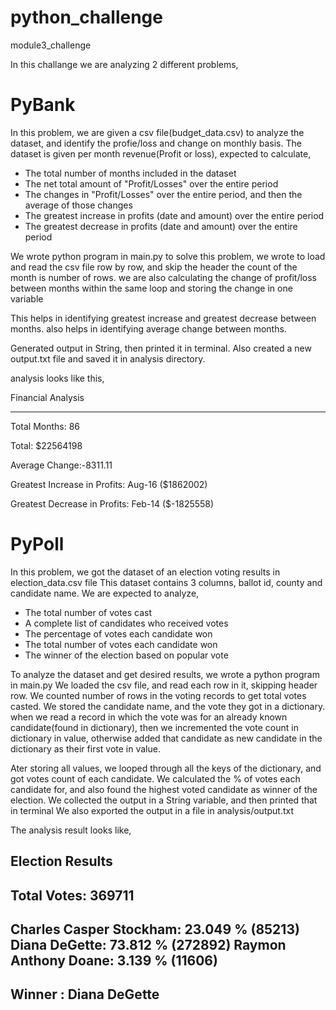 # python_challenge
 module3_challenge

In this challange we are analyzing 2 different problems,

# PyBank
In this problem, we are given a csv file(budget_data.csv) to analyze the dataset, and identify the profie/loss and change on monthly basis. 
The dataset is given per month revenue(Profit or loss), expected to calculate, 
- The total number of months included in the dataset
- The net total amount of "Profit/Losses" over the entire period
- The changes in "Profit/Losses" over the entire period, and then the average of those changes
- The greatest increase in profits (date and amount) over the entire period
- The greatest decrease in profits (date and amount) over the entire period

We wrote python program in main.py to solve this problem, 
we wrote to load and read the csv file row by row, and skip the header
the count of the month is number of rows. 
we are also calculating the change of profit/loss between months within the same loop
and storing the change in one variable

This helps in identifying greatest increase and greatest decrease between months.
also helps in identifying average change between months. 

Generated output in String, then printed it in terminal.
Also created a new output.txt file and saved it in analysis directory.

analysis looks like this,


Financial Analysis

------------------------------------------------------------

Total Months: 86

Total: $22564198

Average Change:-8311.11

Greatest Increase in Profits: Aug-16 ($1862002)

Greatest Decrease in Profits: Feb-14 ($-1825558)



# PyPoll
In this problem, we got the dataset of an election voting results in election_data.csv file
This dataset contains 3 columns, ballot id, county and candidate name. 
We are expected to analyze,
- The total number of votes cast
- A complete list of candidates who received votes
- The percentage of votes each candidate won
- The total number of votes each candidate won
- The winner of the election based on popular vote

To analyze the dataset and get desired results, we wrote a python program in main.py
We loaded the csv file, and read each row in it, skipping header row.
We counted number of rows in the voting records to get total votes casted. 
We stored the candidate name, and the vote they got in a dictionary. 
when we read a record in which the vote was for an already known candidate(found in dictionary), then we incremented the vote count in dictionary in value, otherwise added that candidate as new candidate in the dictionary as their first vote in value. 

Ater storing all values, we looped through all the keys of the dictionary, and got votes count of each candidate.
We calculated the % of votes each candidate for, and also found the highest voted candidate as winner of the election. 
We collected the output in a String variable, and then printed that in terminal
We also exported the output in a file in analysis/output.txt 

The analysis result looks like,


Election Results
------------------------------
Total Votes: 369711
-------------------------------
Charles Casper Stockham: 23.049 % (85213)
Diana DeGette: 73.812 % (272892)
Raymon Anthony Doane: 3.139 % (11606)
-------------------------------
 Winner : Diana DeGette
-------------------------------